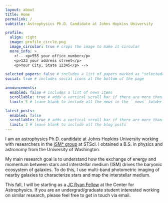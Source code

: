 ```yaml
---
layout: about
title: Home
permalink: /
subtitle: Astrophysics Ph.D. Candidate at Johns Hopkins University

profile:
  align: right
  image: profile_circle.png
  image_circular: true # crops the image to make it circular
  more_info: >
    <!-- <p>555 your office number</p>
    <p>123 your address street</p>
    <p>Your City, State 12345</p> -->

selected_papers: false # includes a list of papers marked as "selected={true}"
social: true # includes social icons at the bottom of the page

announcements:
  enabled: false # includes a list of news items
  scrollable: true # adds a vertical scroll bar if there are more than 3 news items
  limit: 5 # leave blank to include all the news in the `_news` folder

latest_posts:
  enabled: false
  scrollable: true # adds a vertical scroll bar if there are more than 3 new posts items
  limit: 3 # leave blank to include all the blog posts
---
```


I am an astrophysics Ph.D. candidate at Johns Hopkins University working with researchers in the [ISM* group](https://sites.google.com/view/ism-stsci/home) at STScI. I obtained a B.S. in physics and astronomy from the University of Washington.


My main research goal is to understand how the exchange of energy and momentum between stars and interstellar medium (ISM) drives the baryonic ecosystem of galaxies. To do this, I use multi-band photometric imaging of nearby galaxies to characterize stars and map the interstellar medium.

This fall, I will be starting as a [JC Ryan Fellow](https://www.cfa.harvard.edu/opportunities/fellowships-visiting-scientist-positions/jc-ryan-postdoctoral-fellowship) at the Center for Astrophysics. If you are an undergrad/graduate student interested working on similar research, please feel free to get in touch via email.

<!-- I obtained my Ph.D. in Astrophysics from Johns Hopkins University, where I was advised by Dr. Claire Murray (STScI).-->
<!-- Write your biography here. Tell the world about yourself. Link to your favorite [subreddit](http://reddit.com). You can put a picture in, too. The code is already in, just name your picture `prof_pic.jpg` and put it in the `img/` folder.

Put your address / P.O. box / other info right below your picture. You can also disable any of these elements by editing `profile` property of the YAML header of your `_pages/about.md`. Edit `_bibliography/papers.bib` and Jekyll will render your [publications page](/al-folio/publications/) automatically.

Link to your social media connections, too. This theme is set up to use [Font Awesome icons](https://fontawesome.com/) and [Academicons](https://jpswalsh.github.io/academicons/), like the ones below. Add your Facebook, Twitter, LinkedIn, Google Scholar, or just disable all of them. -->
